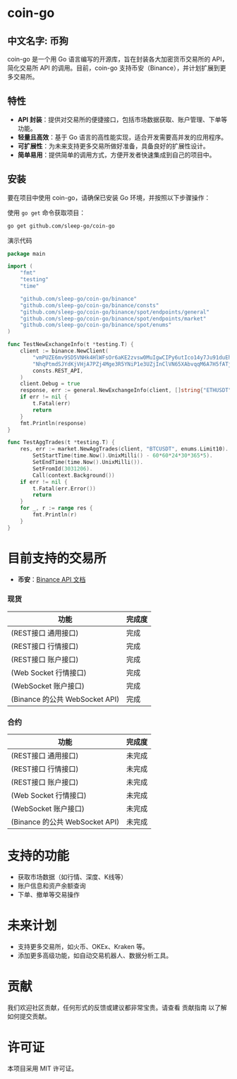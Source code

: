 # coin-go

## 中文名字: 币狗

coin-go 是一个用 Go 语言编写的开源库，旨在封装各大加密货币交易所的 API，简化交易所 API 的调用。目前，coin-go
支持币安（Binance），并计划扩展到更多交易所。

## 特性

- **API 封装**：提供对交易所的便捷接口，包括市场数据获取、账户管理、下单等功能。
- **轻量且高效**：基于 Go 语言的高性能实现，适合开发需要高并发的应用程序。
- **可扩展性**：为未来支持更多交易所做好准备，具备良好的扩展性设计。
- **简单易用**：提供简单的调用方式，方便开发者快速集成到自己的项目中。

## 安装

要在项目中使用 coin-go，请确保已安装 Go 环境，并按照以下步骤操作：

使用 `go get` 命令获取项目：

```bash
go get github.com/sleep-go/coin-go
```

演示代码

```go
package main

import (
	"fmt"
	"testing"
	"time"

	"github.com/sleep-go/coin-go/binance"
	"github.com/sleep-go/coin-go/binance/consts"
	"github.com/sleep-go/coin-go/binance/spot/endpoints/general"
	"github.com/sleep-go/coin-go/binance/spot/endpoints/market"
	"github.com/sleep-go/coin-go/binance/spot/enums"
)

func TestNewExchangeInfo(t *testing.T) {
	client := binance.NewClient(
		"vmPUZE6mv9SD5VNHk4HlWFsOr6aKE2zvsw0MuIgwCIPy6utIco14y7Ju91duEh8A",
		"NhqPtmdSJYdKjVHjA7PZj4Mge3R5YNiP1e3UZjInClVN65XAbvqqM6A7H5fATj0j",
		consts.REST_API,
	)
	client.Debug = true
	response, err := general.NewExchangeInfo(client, []string{"ETHUSDT"}, nil).Call(context.Background())
	if err != nil {
		t.Fatal(err)
		return
	}
	fmt.Println(response)
}

func TestAggTrades(t *testing.T) {
	res, err := market.NewAggTrades(client, "BTCUSDT", enums.Limit10).
		SetStartTime(time.Now().UnixMilli() - 60*60*24*30*365*5).
		SetEndTime(time.Now().UnixMilli()).
		SetFromId(3031206).
		Call(context.Background())
	if err != nil {
		t.Fatal(err.Error())
		return
	}
	for _, r := range res {
		fmt.Println(r)
	}
}

```

# 目前支持的交易所

- **币安**：[Binance API 文档](https://developers.binance.com/docs/zh-CN)

### 现货

| 功能                          | 完成度 |
|-----------------------------|-----|
| (REST接口 通用接口)               | 完成  |
| (REST接口 行情接口)               | 完成  |
| (REST接口 账户接口)               | 完成  |
| (Web Socket 行情接口)           | 完成  |
| (WebSocket 账户接口)            | 完成  |
| (Binance 的公共 WebSocket API) | 完成  |

### 合约

| 功能                          | 完成度 |
|-----------------------------|-----|
| (REST接口 通用接口)               | 未完成 |
| (REST接口 行情接口)               | 未完成 |
| (REST接口 账户接口)               | 未完成 |
| (Web Socket 行情接口)           | 未完成 |
| (WebSocket 账户接口)            | 未完成 |
| (Binance 的公共 WebSocket API) | 未完成 |

# 支持的功能

* 获取市场数据（如行情、深度、K线等）
* 账户信息和资产余额查询
* 下单、撤单等交易操作

# 未来计划

* 支持更多交易所，如火币、OKEx、Kraken 等。
* 添加更多高级功能，如自动交易机器人、数据分析工具。

# 贡献

我们欢迎社区贡献，任何形式的反馈或建议都非常宝贵。请查看 贡献指南 以了解如何提交贡献。

# 许可证

本项目采用 MIT 许可证。

